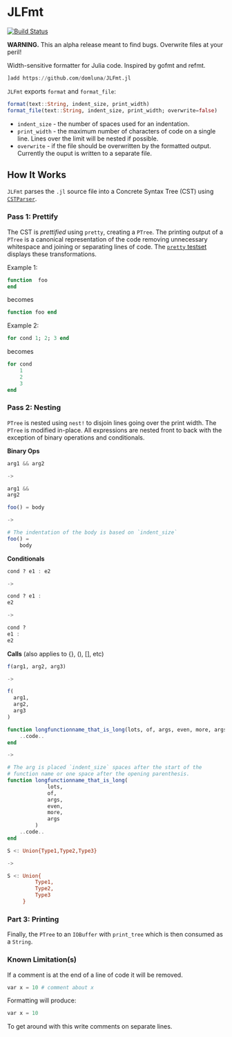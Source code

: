 # JLFmt

[![Build Status](https://travis-ci.org/domluna/JLFmt.jl.svg?branch=master)](https://travis-ci.org/domluna/JLFmt.jl)
<!-- [![Coverage Status](https://coveralls.io/repos/github/domluna/JLFmt.jl/badge.svg?branch=master)](https://coveralls.io/github/domluna/JLFmt.jl?branch=master) -->

**WARNING.** This an alpha release meant to find bugs. Overwrite files at your peril!

Width-sensitive formatter for Julia code. Inspired by gofmt and refmt.

```julia
]add https://github.com/domluna/JLFmt.jl
```

`JLFmt` exports `format` and `format_file`:

```julia
format(text::String, indent_size, print_width)
format_file(text::String, indent_size, print_width; overwrite=false)
```

* `indent_size` - the number of spaces used for an indentation.
* `print_width` - the maximum number of characters of code on a single line. Lines over
the limit will be nested if possible.
* `overwrite` - if the file should be overwritten by the formatted output. Currently
the ouput is written to a separate file.

## How It Works

`JLFmt` parses the `.jl` source file into a Concrete Syntax Tree (CST) using [`CSTParser`](https://github.com/ZacLN/CSTParser.jl).

### Pass 1: Prettify

The CST is _prettified_ using `pretty`, creating a `PTree`. The printing output of a `PTree` is a canonical representation of the code removing unnecessary whitespace and joining or separating lines of code. The [`pretty` testset](./test/runtests.jl) displays these transformations.

Example 1:

```julia
function  foo
end
```

becomes

```julia
function foo end
```

Example 2:

```julia
for cond 1; 2; 3 end
```

becomes

```julia
for cond
    1
    2
    3
end
```

### Pass 2: Nesting

`PTree` is nested using `nest!` to disjoin lines going over the print width. 
The `PTree` is modified in-place. All expressions are nested front to back with the exception of binary 
operations and conditionals.

**Binary Ops**

```julia
arg1 && arg2

->

arg1 && 
arg2
```

```julia
foo() = body

->

# The indentation of the body is based on `indent_size`
foo() =
    body
```

**Conditionals**

```julia
cond ? e1 : e2

->

cond ? e1 :
e2

->

cond ? 
e1 :
e2
```

**Calls** (also applies to {}, (), [], etc)

```julia
f(arg1, arg2, arg3)

->

f(
  arg1,
  arg2,
  arg3
)
```

```julia
function longfunctionname_that_is_long(lots, of, args, even, more, args)
    ..code..
end

->

# The arg is placed `indent_size` spaces after the start of the
# function name or one space after the opening parenthesis.
function longfunctionname_that_is_long(
             lots, 
             of, 
             args,
             even, 
             more, 
             args
         )
    ..code..
end
```

```julia
S <: Union{Type1,Type2,Type3}

->

S <: Union{
         Type1,
         Type2,
         Type3
     }
```

### Part 3: Printing

Finally, the `PTree` to an `IOBuffer` with `print_tree` which is then consumed as a `String`.

### Known Limitation(s)

If a comment is at the end of a line of code it will be removed.

```julia
var x = 10 # comment about x
```

Formatting will produce:

```julia
var x = 10
```

To get around with this write comments on separate lines.
